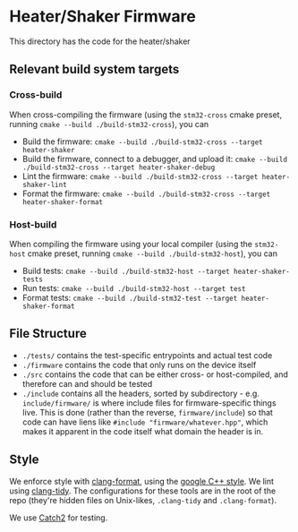 # Heater/Shaker Firmware

This directory has the code for the heater/shaker

## Relevant build system targets

### Cross-build
When cross-compiling the firmware (using the `stm32-cross` cmake preset, running `cmake --build ./build-stm32-cross`), you can
- Build the firmware: `cmake --build ./build-stm32-cross --target heater-shaker`
- Build the firmware, connect to a debugger, and upload it: `cmake --build ./build-stm32-cross --target heater-shaker-debug`
- Lint the firmware: `cmake --build ./build-stm32-cross --target heater-shaker-lint`
- Format the firmware: `cmake --build ./build-stm32-cross --target heater-shaker-format`

### Host-build
When compiling the firmware using your local compiler (using the `stm32-host` cmake preset, running `cmake --build ./build-stm32-host`), you can
- Build tests: `cmake --build ./build-stm32-host --target heater-shaker-tests`
- Run tests: `cmake --build ./build-stm32-host --target test`
- Format tests: `cmake --build ./build-stm32-test --target heater-shaker-format`

## File Structure
- `./tests/` contains the test-specific entrypoints and actual test code
- `./firmware` contains the code that only runs on the device itself
- `./src` contains the code that can be either cross- or host-compiled, and therefore can and should be tested
- `./include` contains all the headers, sorted by subdirectory - e.g. `include/firmware/` is where include files for firmware-specific things live. This is done (rather than the reverse, `firmware/include`) so that code can have liens like `#include "firmware/whatever.hpp"`, which makes it apparent in the code itself what domain the header is in.

## Style

We enforce style with [clang-format](https://clang.llvm.org/docs/ClangFormat.html), using the [google C++ style](https://google.github.io/styleguide/cppguide.html). We lint using [clang-tidy](https://clang.llvm.org/extra/clang-tidy/). The configurations for these tools are in the root of the repo (they're hidden files on Unix-likes, `.clang-tidy` and `.clang-format`). 

We use [Catch2](https://github.com/catchorg/Catch2) for testing.
